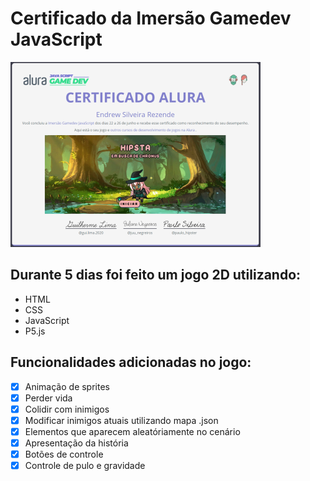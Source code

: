# Certificado da Imersão Gamedev JavaScript

![](assets/certificado.png)

## Durante 5 dias foi feito um jogo 2D utilizando:
- HTML
- CSS
- JavaScript
- P5.js

## Funcionalidades adicionadas no jogo:
- [x] Animação de sprites
- [x] Perder vida
- [x] Colidir com inimigos
- [x] Modificar inimigos atuais utilizando mapa .json
- [x] Elementos que aparecem aleatóriamente no cenário
- [x] Apresentação da história
- [x] Botões de controle
- [x] Controle de pulo e gravidade 

